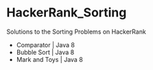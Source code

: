 # HackerRank_Sorting
Solutions to the Sorting Problems on HackerRank
- Comparator | Java 8
- Bubble Sort | Java 8
- Mark and Toys | Java 8
